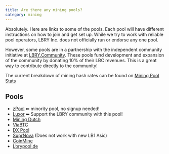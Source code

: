 ```yaml
---
title: Are there any mining pools?
category: mining
---
```


Absolutely. Here are links to some of the pools. Each pool will have different instructions on how to join and get set up.
While we try to work with reliable pool operators, LBRY Inc. does not officially run or endorse any one pool.

However, some pools are in a partnership with the independent community initiative at [LBRY.Community](https://lbry.community). These pools fund development and expansion of the community by donating 10% of their LBC revenues. This is a great way to contribute directly to the community!

The current breakdown of mining hash rates can be found on [Mining Pool Stats](https://miningpoolstats.stream/lbry)

## Pools
- [zPool](https://www.zpool.ca/) ⬅ minority pool, no signup needed!
- [Luxor](https://mining.luxor.tech/coins/lbry) ⬅ Support the LBRY community with this pool!
- [Mining Dutch](https://www.mining-dutch.nl/pools/lbrycredits.php)
- [ViaBTC](https://support.viabtc.com/hc/en-us/articles/900001529806)
- [DX Pool](https://www.dxpool.com/)
- [SuprNova](https://lbry.suprnova.cc/index.php?page=gettingstarted) (Does not work with new LB1 Asic)
- [CoinMine](https://www2.coinmine.pl/lbc/index.php?page=gettingstarted)
- [Lbrypool.de](https://lbrypool.de)
